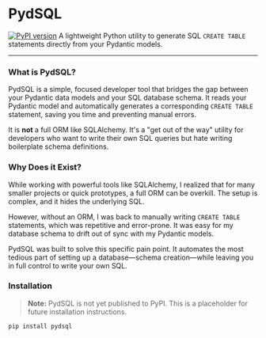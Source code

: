 # PydSQL

[![PyPI version](https://badge.fury.io/py/pydsql.svg)](https://badge.fury.io/py/pydsql) 
A lightweight Python utility to generate SQL `CREATE TABLE` statements directly from your Pydantic models.

---

### What is PydSQL?

PydSQL is a simple, focused developer tool that bridges the gap between your Pydantic data models and your SQL database schema. It reads your Pydantic model and automatically generates a corresponding `CREATE TABLE` statement, saving you time and preventing manual errors.

It is **not** a full ORM like SQLAlchemy. It's a "get out of the way" utility for developers who want to write their own SQL queries but hate writing boilerplate schema definitions.

### Why Does it Exist?

While working with powerful tools like SQLAlchemy, I realized that for many smaller projects or quick prototypes, a full ORM can be overkill. The setup is complex, and it hides the underlying SQL.

However, without an ORM, I was back to manually writing `CREATE TABLE` statements, which was repetitive and error-prone. It was easy for my database schema to drift out of sync with my Pydantic models.

PydSQL was built to solve this specific pain point. It automates the most tedious part of setting up a database—schema creation—while leaving you in full control to write your own SQL.

### Installation

> **Note:** PydSQL is not yet published to PyPI. This is a placeholder for future installation instructions.

```bash
pip install pydsql